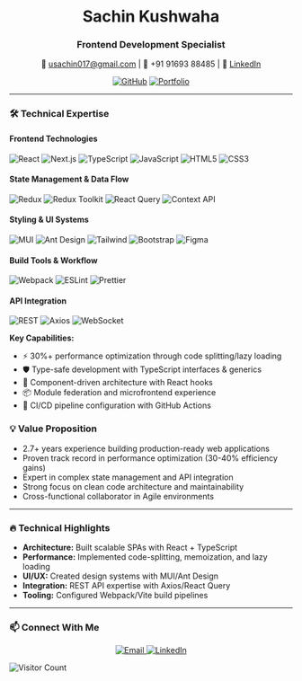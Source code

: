 <div align="center">

# **Sachin Kushwaha**  
### **Frontend Development Specialist**  
📧 [usachin017@gmail.com](mailto:usachin017@gmail.com) | 📱 +91 91693 88485 | 🔗 [LinkedIn](https://linkedin.com/in/kushsachin)

[![GitHub](https://img.shields.io/badge/View_Projects-black?style=for-the-badge&logo=github)](https://github.com/yourusername)
[![Portfolio](https://img.shields.io/badge/View_Portfolio-blue?style=for-the-badge&logo=internet)](https://sachindev.vercel.app/)
</div>

---
### 🛠 **Technical Expertise**

#### **Frontend Technologies**
![React](https://img.shields.io/badge/React-61DAFB?style=flat&logo=react&logoColor=black)
![Next.js](https://img.shields.io/badge/Next.js-000000?style=flat&logo=nextdotjs&logoColor=white)
![TypeScript](https://img.shields.io/badge/TypeScript-3178C6?style=flat&logo=typescript&logoColor=white)
![JavaScript](https://img.shields.io/badge/JavaScript-F7DF1E?style=flat&logo=javascript&logoColor=black)
![HTML5](https://img.shields.io/badge/HTML5-E34F26?style=flat&logo=html5&logoColor=white)
![CSS3](https://img.shields.io/badge/CSS3-1572B6?style=flat&logo=css3&logoColor=white)

#### **State Management & Data Flow**
![Redux](https://img.shields.io/badge/Redux-764ABC?style=flat&logo=redux&logoColor=white)
![Redux Toolkit](https://img.shields.io/badge/Redux_Toolkit-764ABC?style=flat&logo=redux&logoColor=white)
![React Query](https://img.shields.io/badge/React_Query-FF4154?style=flat&logo=reactquery&logoColor=white)
![Context API](https://img.shields.io/badge/Context_API-61DAFB?style=flat&logo=react&logoColor=black)

#### **Styling & UI Systems**
![MUI](https://img.shields.io/badge/Material_UI-007FFF?style=flat&logo=mui&logoColor=white)
![Ant Design](https://img.shields.io/badge/Ant_Design-0170FE?style=flat&logo=antdesign&logoColor=white)
![Tailwind](https://img.shields.io/badge/Tailwind_CSS-06B6D4?style=flat&logo=tailwindcss&logoColor=white)
![Bootstrap](https://img.shields.io/badge/Bootstrap-7952B3?style=flat&logo=bootstrap&logoColor=white)
![Figma](https://img.shields.io/badge/Figma-F24E1E?style=flat&logo=figma&logoColor=white)

#### **Build Tools & Workflow**
![Webpack](https://img.shields.io/badge/Webpack-8DD6F9?style=flat&logo=webpack&logoColor=black)
![ESLint](https://img.shields.io/badge/ESLint-4B32C3?style=flat&logo=eslint&logoColor=white)
![Prettier](https://img.shields.io/badge/Prettier-F7B93E?style=flat&logo=prettier&logoColor=black)

#### **API Integration**
![REST](https://img.shields.io/badge/REST_API-FF6F61?style=flat&logo=rest&logoColor=white)
![Axios](https://img.shields.io/badge/Axios-5A29E4?style=flat&logo=axios&logoColor=white)
![WebSocket](https://img.shields.io/badge/WebSocket-010101?style=flat&logo=websocket&logoColor=white)

**Key Capabilities:**
- ⚡ 30%+ performance optimization through code splitting/lazy loading
- 🛡️ Type-safe development with TypeScript interfaces & generics
- 🎯 Component-driven architecture with React hooks
- 📦 Module federation and microfrontend experience
- 🔄 CI/CD pipeline configuration with GitHub Actions

### 💡 **Value Proposition**

- 2.7+ years experience building production-ready web applications
- Proven track record in performance optimization (30-40% efficiency gains)
- Expert in complex state management and API integration
- Strong focus on clean code architecture and maintainability
- Cross-functional collaborator in Agile environments

---

### 🔥 **Technical Highlights**

- **Architecture:** Built scalable SPAs with React + TypeScript
- **Performance:** Implemented code-splitting, memoization, and lazy loading
- **UI/UX:** Created design systems with MUI/Ant Design
- **Integration:** REST API expertise with Axios/React Query
- **Tooling:** Configured Webpack/Vite build pipelines

---

### 📫 **Connect With Me**

<p align="center">
  <a href="mailto:usachin017@gmail.com">
    <img src="https://img.shields.io/badge/Email_Me-D14836?style=for-the-badge&logo=gmail&logoColor=white" alt="Email">
  </a>
  <a href="https://linkedin.com/in/kushsachin">
    <img src="https://img.shields.io/badge/LinkedIn-Professional_Network-blue?style=for-the-badge&logo=linkedin" alt="LinkedIn">
  </a>
</p>

![Visitor Count](https://komarev.com/ghpvc/?username=yourusername&label=Profile+Views&color=blueviolet&style=flat)
